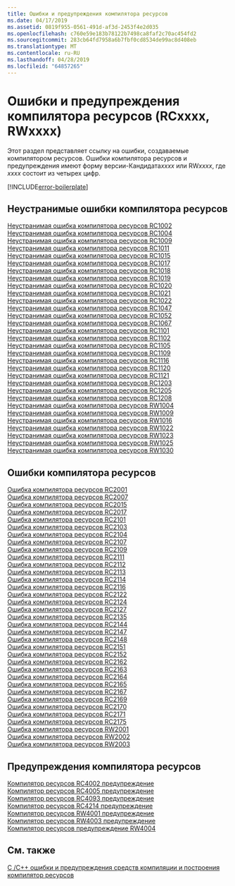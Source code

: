 ```yaml
---
title: Ошибки и предупреждения компилятора ресурсов
ms.date: 04/17/2019
ms.assetid: 0819f955-0561-491d-af3d-2453f4e2d035
ms.openlocfilehash: c760e59e183b78122b7498ca8faf2c70ac454fd2
ms.sourcegitcommit: 283cb64fd7958a6b7fbf0cd8534de99ac8d408eb
ms.translationtype: MT
ms.contentlocale: ru-RU
ms.lasthandoff: 04/28/2019
ms.locfileid: "64857265"
---
```

# <a name="resource-compiler-errors-and-warnings-rcxxxx-rwxxxx"></a>Ошибки и предупреждения компилятора ресурсов (RCxxxx, RWxxxx)

Этот раздел представляет ссылку на ошибки, создаваемые компилятором ресурсов. Ошибки компилятора ресурсов и предупреждения имеют форму версии-Кандидата*xxxx* или RW*xxxx*, где *xxxx* состоит из четырех цифр.

[!INCLUDE[error-boilerplate](../../error-messages/includes/error-boilerplate.md)]

## <a name="resource-compiler-fatal-errors"></a>Неустранимые ошибки компилятора ресурсов

[Неустранимая ошибка компилятора ресурсов RC1002](resource-compiler-fatal-error-rc1002.md) \
[Неустранимая ошибка компилятора ресурсов RC1004](resource-compiler-fatal-error-rc1004.md) \
[Неустранимая ошибка компилятора ресурсов RC1009](resource-compiler-fatal-error-rc1009.md) \
[Неустранимая ошибка компилятора ресурсов RC1011](resource-compiler-fatal-error-rc1011.md) \
[Неустранимая ошибка компилятора ресурсов RC1015](resource-compiler-fatal-error-rc1015.md) \
[Неустранимая ошибка компилятора ресурсов RC1017](resource-compiler-fatal-error-rc1017.md) \
[Неустранимая ошибка компилятора ресурсов RC1018](resource-compiler-fatal-error-rc1018.md) \
[Неустранимая ошибка компилятора ресурсов RC1019](resource-compiler-fatal-error-rc1019.md) \
[Неустранимая ошибка компилятора ресурсов RC1020](resource-compiler-fatal-error-rc1020.md) \
[Неустранимая ошибка компилятора ресурсов RC1021](resource-compiler-fatal-error-rc1021.md) \
[Неустранимая ошибка компилятора ресурсов RC1022](resource-compiler-fatal-error-rc1022.md) \
[Неустранимая ошибка компилятора ресурсов RC1047](resource-compiler-fatal-error-rc1047.md) \
[Неустранимая ошибка компилятора ресурсов RC1052](resource-compiler-fatal-error-rc1052.md) \
[Неустранимая ошибка компилятора ресурсов RC1067](resource-compiler-fatal-error-rc1067.md) \
[Неустранимая ошибка компилятора ресурсов RC1101](resource-compiler-fatal-error-rc1101.md) \
[Неустранимая ошибка компилятора ресурсов RC1102](resource-compiler-fatal-error-rc1102.md) \
[Неустранимая ошибка компилятора ресурсов RC1105](resource-compiler-fatal-error-rc1105.md) \
[Неустранимая ошибка компилятора ресурсов RC1109](resource-compiler-fatal-error-rc1109.md) \
[Неустранимая ошибка компилятора ресурсов RC1116](resource-compiler-fatal-error-rc1116.md) \
[Неустранимая ошибка компилятора ресурсов RC1120](resource-compiler-fatal-error-rc1120.md) \
[Неустранимая ошибка компилятора ресурсов RC1121](resource-compiler-fatal-error-rc1121.md) \
[Неустранимая ошибка компилятора ресурсов RC1203](resource-compiler-fatal-error-rc1203.md) \
[Неустранимая ошибка компилятора ресурсов RC1205](resource-compiler-fatal-error-rc1205.md) \
[Неустранимая ошибка компилятора ресурсов RC1208](resource-compiler-fatal-error-rc1208.md) \
[Неустранимая ошибка компилятора ресурсов RW1004](resource-compiler-fatal-error-rw1004.md) \
[Неустранимая ошибка компилятора ресурсов RW1009](resource-compiler-fatal-error-rw1009.md) \
[Неустранимая ошибка компилятора ресурсов RW1016](resource-compiler-fatal-error-rw1016.md) \
[Неустранимая ошибка компилятора ресурсов RW1022](resource-compiler-fatal-error-rw1022.md) \
[Неустранимая ошибка компилятора ресурсов RW1023](resource-compiler-fatal-error-rw1023.md) \
[Неустранимая ошибка компилятора ресурсов RW1025](resource-compiler-fatal-error-rw1025.md) \
[Неустранимая ошибка компилятора ресурсов RW1030](resource-compiler-fatal-error-rw1030.md)

## <a name="resource-compiler-errors"></a>Ошибки компилятора ресурсов

[Ошибка компилятора ресурсов RC2001](resource-compiler-error-rc2001.md) \
[Ошибка компилятора ресурсов RC2007](resource-compiler-error-rc2007.md) \
[Ошибка компилятора ресурсов RC2015](resource-compiler-error-rc2015.md) \
[Ошибка компилятора ресурсов RC2017](resource-compiler-error-rc2017.md) \
[Ошибка компилятора ресурсов RC2101](resource-compiler-error-rc2101.md) \
[Ошибка компилятора ресурсов RC2103](resource-compiler-error-rc2103.md) \
[Ошибка компилятора ресурсов RC2104](resource-compiler-error-rc2104.md) \
[Ошибка компилятора ресурсов RC2107](resource-compiler-error-rc2107.md) \
[Ошибка компилятора ресурсов RC2109](resource-compiler-error-rc2109.md) \
[Ошибка компилятора ресурсов RC2111](resource-compiler-error-rc2111.md) \
[Ошибка компилятора ресурсов RC2112](resource-compiler-error-rc2112.md) \
[Ошибка компилятора ресурсов RC2113](resource-compiler-error-rc2113.md) \
[Ошибка компилятора ресурсов RC2114](resource-compiler-error-rc2114.md) \
[Ошибка компилятора ресурсов RC2116](resource-compiler-error-rc2116.md) \
[Ошибка компилятора ресурсов RC2122](resource-compiler-error-rc2122.md) \
[Ошибка компилятора ресурсов RC2124](resource-compiler-error-rc2124.md) \
[Ошибка компилятора ресурсов RC2127](resource-compiler-error-rc2127.md) \
[Ошибка компилятора ресурсов RC2135](resource-compiler-error-rc2135.md) \
[Ошибка компилятора ресурсов RC2144](resource-compiler-error-rc2144.md) \
[Ошибка компилятора ресурсов RC2147](resource-compiler-error-rc2147.md) \
[Ошибка компилятора ресурсов RC2148](resource-compiler-error-rc2148.md) \
[Ошибка компилятора ресурсов RC2151](resource-compiler-error-rc2151.md) \
[Ошибка компилятора ресурсов RC2152](resource-compiler-error-rc2152.md) \
[Ошибка компилятора ресурсов RC2162](resource-compiler-error-rc2162.md) \
[Ошибка компилятора ресурсов RC2163](resource-compiler-error-rc2163.md) \
[Ошибка компилятора ресурсов RC2164](resource-compiler-error-rc2164.md) \
[Ошибка компилятора ресурсов RC2165](resource-compiler-error-rc2165.md) \
[Ошибка компилятора ресурсов RC2167](resource-compiler-error-rc2167.md) \
[Ошибка компилятора ресурсов RC2169](resource-compiler-error-rc2169.md) \
[Ошибка компилятора ресурсов RC2170](resource-compiler-error-rc2170.md) \
[Ошибка компилятора ресурсов RC2171](resource-compiler-error-rc2171.md) \
[Ошибка компилятора ресурсов RC2175](resource-compiler-error-rc2175.md) \
[Ошибка компилятора ресурсов RW2001](resource-compiler-error-rw2001.md) \
[Ошибка компилятора ресурсов RW2002](resource-compiler-error-rw2002.md) \
[Ошибка компилятора ресурсов RW2003](resource-compiler-error-rw2003.md)

## <a name="resource-compiler-warnings"></a>Предупреждения компилятора ресурсов

[Компилятор ресурсов RC4002 предупреждение](resource-compiler-warning-rc4002.md) \
[Компилятор ресурсов RC4005 предупреждение](resource-compiler-warning-rc4005.md) \
[Компилятор ресурсов RC4093 предупреждение](resource-compiler-warning-rc4093.md) \
[Компилятор ресурсов RC4214 предупреждение](resource-compiler-warning-rc4214.md) \
[Компилятор ресурсов RW4001 предупреждение](resource-compiler-warning-rw4001.md) \
[Компилятор ресурсов RW4003 предупреждение](resource-compiler-warning-rw4003.md) \
[Компилятор ресурсов предупреждение RW4004](resource-compiler-warning-rw4004.md)

## <a name="see-also"></a>См. также

[C /C++ ошибки и предупреждения средств компиляции и построения](../compiler-errors-1/c-cpp-build-errors.md)
[компилятор ресурсов](/windows/desktop/menurc/resource-compiler)
